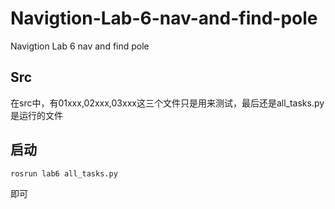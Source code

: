 # Navigtion-Lab-6-nav-and-find-pole
Navigtion Lab 6 nav and find pole


## Src
在src中，有01xxx,02xxx,03xxx这三个文件只是用来测试，最后还是all_tasks.py是运行的文件

## 启动
```
rosrun lab6 all_tasks.py
``` 
即可
